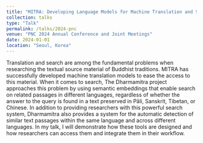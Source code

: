 ```yaml
---
title: "MITRA: Developing Language Models for Machine Translation and Search in Buddhist Source Languages"
collection: talks
type: "Talk"
permalink: /talks/2024-pnc
venue: "PNC 2024 Annual Conference and Joint Meetings"
date: 2024-01-01
location: "Seoul, Korea"
---
```

Translation and search are among the fundamental problems when researching the textual source material of Buddhist traditions. MITRA has successfully developed machine translation models to ease the access to this material. When it comes to search, The Dharmamitra project approaches this problem by using semantic embeddings that enable search on related passages in different languages, regardless of whether the answer to the query is found in a text preserved in Pāli, Sanskrit, Tibetan, or Chinese. In addition to providing researchers with this powerful search system, Dharmamitra also provides a system for the automatic detection of similar text passages within the same language and across different languages. In my talk, I will demonstrate how these tools are designed and how researchers can access them and integrate them in their workflow.